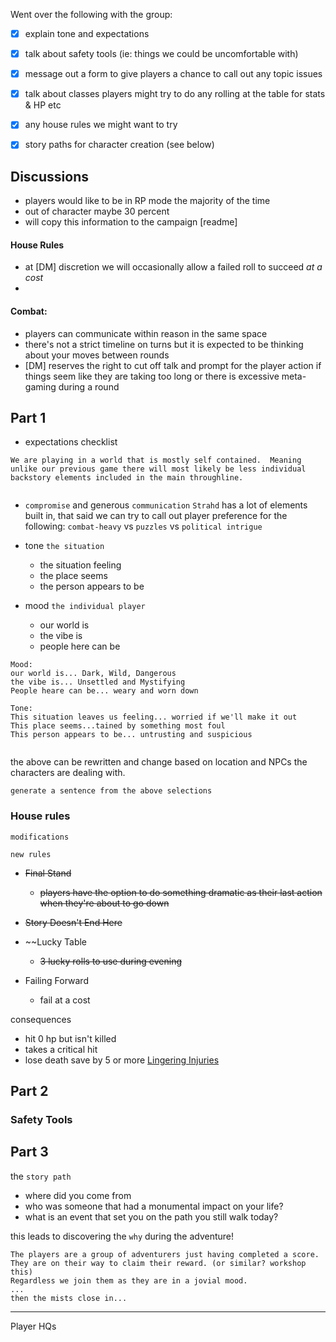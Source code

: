 Went over the following with the group:

* [x] explain tone and expectations
* [x] talk about safety tools (ie: things we could be uncomfortable with)
* [x] message out a form to give players a chance to call out any topic issues
* [x] talk about classes players might try to do any rolling at the table for stats & HP etc
* [x] any house rules we might want to try
* [x] story paths for character creation (see below)


## Discussions

* players would like to be in RP mode the majority of the time
* out of character maybe 30 percent
* will copy this information to the campaign [readme]

#### House Rules

* at [DM] discretion we will occasionally allow a failed roll to succeed *at a cost*
* 

#### Combat:

* players can communicate within reason in the same space
* there's not a strict timeline on turns but it is expected to be thinking about your moves between rounds
* [DM] reserves the right to cut off talk and prompt for the player action if things seem like they are taking too long or there is excessive meta-gaming during a round

## Part 1

* expectations checklist

```quote
We are playing in a world that is mostly self contained.  Meaning unlike our previous game there will most likely be less individual backstory elements included in the main throughline.


```


* `compromise` and generous `communication`
`Strahd` has a lot of elements built in, that said we can try to call out player preference for the following:
`combat-heavy` vs `puzzles` vs `political intrigue`

*  tone `the situation`
	* the situation feeling
	* the place seems
	* the person appears to be
* mood `the individual player`
	* our world is
	* the vibe is
	* people here can be

```mood and tone
Mood:
our world is... Dark, Wild, Dangerous
the vibe is... Unsettled and Mystifying
People heare can be... weary and worn down

Tone:
This situation leaves us feeling... worried if we'll make it out
This place seems...tained by something most foul
This person appears to be... untrusting and suspicious


```

the above can be rewritten and change based on location and NPCs the characters are dealing with.

`generate a sentence from the above selections`


### House rules 

`modifications`

`new rules`
* ~~Final Stand~~
	* ~~players have the option to do something dramatic as their last action when they're about to go down~~

* ~~Story Doesn't End Here~~
* ~~Lucky Table
	* ~~3 lucky rolls to use during evening~~
* Failing Forward
	* fail at a cost

consequences
* hit 0 hp but isn't killed
* takes a critical hit
* lose death save by 5 or more
[Lingering Injuries](https://www.dndbeyond.com/sources/dmg/dungeon-masters-workshop#Injuries)

## Part 2

### Safety Tools



## Part 3
the `story path`

* where did you come from
* who was someone that had a monumental impact on your life?
* what is an event that set you on the path you still walk today?

this leads to discovering the `why` during the adventure!


```Preface
The players are a group of adventurers just having completed a score.
They are on their way to claim their reward. (or similar? workshop this)
Regardless we join them as they are in a jovial mood.
...
then the mists close in...
```

----
Player HQs


